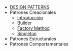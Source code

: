 - [DESIGN PATTERNS](README.md)
- Patrones Creacionales
    - [Introducción](creational_patterns/creational_intro.md)
    - [Builder](creational_patterns/builder.md)
    - [Factory Method](creational_patterns/factory_method.md)
    - [Singleton](creational_patterns/singleton.md)
- Patrones Estructurales
- Patrones Comportamentales